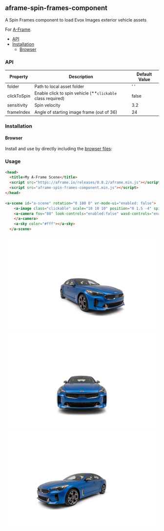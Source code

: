 ## aframe-spin-frames-component

A Spin Frames component to load Evox Images exterior vehicle assets

For [A-Frame](https://aframe.io).

  - [API](#api)
  - [Installation](#installation)
    - [Browser](#browser)

### API

| Property    | Description                                                 | Default Value |
| ----------- | ----------------------------------------------------------- | ------------- |
| folder      | Path to local asset folder                                  | ' '           |
| clickToSpin | Enable click to spin vehicle (**`clickable` class required) | false         |
| sensitivity | Spin velocity                                               | 3.2           |
| frameIndex  | Angle of starting image frame (out of 36)                   | 24            |

### Installation

#### Browser

Install and use by directly including the [browser files](dist):

### Usage

```html
<head>
  <title>My A-Frame Scene</title>
  <script src="https://aframe.io/releases/0.8.2/aframe.min.js"></script>
  <script src="aframe-spin-frames-component.min.js"></script>
</head>

<a-scene id="a-scene" rotation="0 180 0" vr-mode-ui="enabled: false">
    <a-image class="clickable" scale="10 10 10" position="0 1.5 -4" spin-frames="folder:./AIL12774_ext/; clickToSpin:false"></a-image>
    <a-camera fov="80" look-controls="enabled:false" wasd-controls="enabled:false">
    </a-camera>
    <a-sky color="#fff"></a-sky>
  </a-scene>
```
![screen1](public/screen1.png)
![screen2](public/screen2.png)
![screen3](public/screen3.png)

